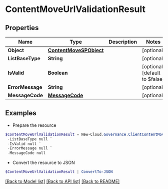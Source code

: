 # ContentMoveUrlValidationResult
## Properties

Name | Type | Description | Notes
------------ | ------------- | ------------- | -------------
**Object** | [**ContentMoveSPObject**](ContentMoveSPObject.md) |  | [optional] 
**ListBaseType** | **String** |  | [optional] 
**IsValid** | **Boolean** |  | [optional] [default to $false]
**ErrorMessage** | **String** |  | [optional] 
**MessageCode** | [**MessageCode**](MessageCode.md) |  | [optional] 

## Examples

- Prepare the resource
```powershell
$ContentMoveUrlValidationResult = New-Cloud.Governance.ClientContentMoveUrlValidationResult  -Object null `
 -ListBaseType null `
 -IsValid null `
 -ErrorMessage null `
 -MessageCode null
```

- Convert the resource to JSON
```powershell
$ContentMoveUrlValidationResult | ConvertTo-JSON
```

[[Back to Model list]](../README.md#documentation-for-models) [[Back to API list]](../README.md#documentation-for-api-endpoints) [[Back to README]](../README.md)

